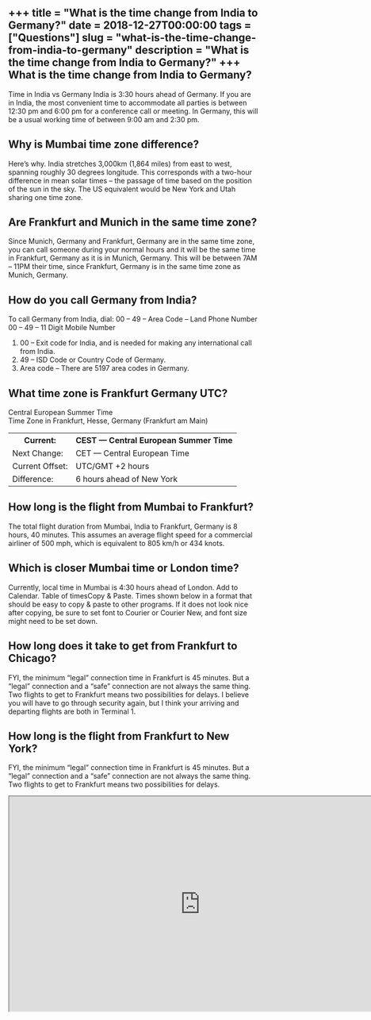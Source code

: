 +++
title = "What is the time change from India to Germany?"
date = 2018-12-27T00:00:00
tags = ["Questions"]
slug = "what-is-the-time-change-from-india-to-germany"
description = "What is the time change from India to Germany?"
+++
What is the time change from India to Germany?
----------------------------------------------

Time in India vs Germany India is 3:30 hours ahead of Germany. If you are in India, the most convenient time to accommodate all parties is between 12:30 pm and 6:00 pm for a conference call or meeting. In Germany, this will be a usual working time of between 9:00 am and 2:30 pm.

Why is Mumbai time zone difference?
-----------------------------------

Here’s why. India stretches 3,000km (1,864 miles) from east to west, spanning roughly 30 degrees longitude. This corresponds with a two-hour difference in mean solar times – the passage of time based on the position of the sun in the sky. The US equivalent would be New York and Utah sharing one time zone.

Are Frankfurt and Munich in the same time zone?
-----------------------------------------------

Since Munich, Germany and Frankfurt, Germany are in the same time zone, you can call someone during your normal hours and it will be the same time in Frankfurt, Germany as it is in Munich, Germany. This will be between 7AM – 11PM their time, since Frankfurt, Germany is in the same time zone as Munich, Germany.

How do you call Germany from India?
-----------------------------------

To call Germany from India, dial: 00 – 49 – Area Code – Land Phone Number 00 – 49 – 11 Digit Mobile Number

1. 00 – Exit code for India, and is needed for making any international call from India.
2. 49 – ISD Code or Country Code of Germany.
3. Area code – There are 5197 area codes in Germany.

What time zone is Frankfurt Germany UTC?
----------------------------------------

Central European Summer Time  
Time Zone in Frankfurt, Hesse, Germany (Frankfurt am Main)

<table><tr><th>Current:</th><th>CEST — Central European Summer Time</th></tr><tr><td>Next Change:</td><td>CET — Central European Time</td></tr><tr><td>Current Offset:</td><td>UTC/GMT +2 hours</td></tr><tr><td>Difference:</td><td>6 hours ahead of New York</td></tr></table>

How long is the flight from Mumbai to Frankfurt?
------------------------------------------------

The total flight duration from Mumbai, India to Frankfurt, Germany is 8 hours, 40 minutes. This assumes an average flight speed for a commercial airliner of 500 mph, which is equivalent to 805 km/h or 434 knots.

Which is closer Mumbai time or London time?
-------------------------------------------

Currently, local time in Mumbai is 4:30 hours ahead of London. Add to Calendar. Table of timesCopy &amp; Paste. Times shown below in a format that should be easy to copy &amp; paste to other programs. If it does not look nice after copying, be sure to set font to Courier or Courier New, and font size might need to be set down.

How long does it take to get from Frankfurt to Chicago?
-------------------------------------------------------

FYI, the minimum “legal” connection time in Frankfurt is 45 minutes. But a “legal” connection and a “safe” connection are not always the same thing. Two flights to get to Frankfurt means two possibilities for delays. I believe you will have to go through security again, but I think your arriving and departing flights are both in Terminal 1.

How long is the flight from Frankfurt to New York?
--------------------------------------------------

FYI, the minimum “legal” connection time in Frankfurt is 45 minutes. But a “legal” connection and a “safe” connection are not always the same thing. Two flights to get to Frankfurt means two possibilities for delays.

<iframe allow="accelerometer; autoplay; clipboard-write; encrypted-media; gyroscope; picture-in-picture" allowfullscreen="" class="__youtube_prefs__  epyt-is-override  no-lazyload" data-no-lazy="1" data-origheight="433" data-origwidth="770" data-skipgform_ajax_framebjll="" height="433" id="_ytid_56437" loading="lazy" src="https://www.youtube.com/embed/C1f2GwWLB3k?enablejsapi=1&autoplay=0&cc_load_policy=0&cc_lang_pref=&iv_load_policy=1&loop=0&modestbranding=0&rel=1&fs=1&playsinline=0&autohide=2&theme=dark&color=red&controls=1&" title="YouTube player" width="770"></iframe>